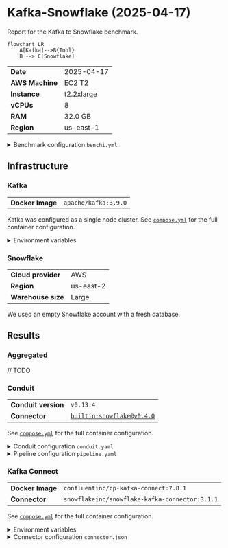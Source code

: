 # Kafka-Snowflake (2025-04-17)

Report for the Kafka to Snowflake benchmark.

```mermaid
flowchart LR
    A[Kafka]-->B{Tool}
    B --> C[Snowflake]
```

|                 |            |
|-----------------|------------|
| **Date**        | 2025-04-17 |
| **AWS Machine** | EC2 T2     |
| **Instance**    | t2.2xlarge |
| **vCPUs**       | 8          |
| **RAM**         | 32.0 GB    |
| **Region**      | us-east-1  |


<details>
<summary>Benchmark configuration <code>benchi.yml</code></summary>

```yaml
infrastructure:
  kafka:
    compose: ../../shared/kafka/compose.yml

tools:
  kafka-connect:
    compose:
      - ../../shared/kafka-connect/compose.yml
      - ./kafka-connect/compose.override.yml
  conduit:
    compose:
      - ../../shared/conduit/compose.yml
      - ./conduit/compose.override.yml

metrics:
  conduit_metrics:
    collector: conduit
    tools: conduit
    settings:
      url: http://localhost:8080/metrics
      pipelines: kafka-to-snowflake
  kafka_metrics:
    collector: kafka
    settings:
      url: http://localhost:7071/metrics
      topics: snowflake.test.users
  docker_metrics:
    collector: docker
    settings:
      containers:
        - benchi-conduit
        - benchi-kafka-connect

tests:
  - name: kafka-snowflake
    duration: 1m

    steps:
      pre-infrastructure:
      post-infrastructure:
        - name: "Kafka: Create topic"
          container: benchi-kafka
          run: /opt/kafka/bin/kafka-topics.sh --create --topic "snowflake.test.users" --partitions 1 --replication-factor 1 --bootstrap-server benchi-kafka:9092

      pre-tool:
      post-tool:
      pre-test:
        - name: "Conduit: Start pipeline"
          tools: conduit
          container: benchi-conduit
          run: |
            /benchi/scripts/install_tools.sh
            /benchi/scripts/start_pipeline.sh kafka-to-snowflake

        - name: "Kafka Connect: Start pipeline"
          tools: kafka-connect
          container: benchi-kafka-connect
          run: |
            /benchi/scripts/create_pipeline.sh /benchi/data/connector.json
            /benchi/scripts/await_connector_status.sh /benchi/data/connector.json RUNNING

      during:
        - name: "Kafka: Insert test data"
          container: benchi-kafka
          run: /benchi/scripts/insert_test_users.sh "snowflake.test.users" 1000000

      post-test:
      pre-cleanup:
      post-cleanup:
```

</details>

## Infrastructure

### Kafka

|                  |                      |
|------------------|----------------------|
| **Docker Image** | `apache/kafka:3.9.0` |

Kafka was configured as a single node cluster. See
[`compose.yml`](../../../shared/kafka/compose.yml) for the full container configuration.

<details>
<summary>Environment variables</summary>

```
KAFKA_PROCESS_ROLES="broker,controller"
KAFKA_NODE_ID="1"
KAFKA_CONTROLLER_QUORUM_VOTERS="1@benchi-kafka:9093"
KAFKA_LISTENERS="PLAINTEXT://:9092,CONTROLLER://:9093"
KAFKA_INTER_BROKER_LISTENER_NAME="PLAINTEXT"
KAFKA_ADVERTISED_LISTENERS="PLAINTEXT://benchi-kafka:9092,CONTROLLER://benchi-kafka:9093"
KAFKA_CONTROLLER_LISTENER_NAMES="CONTROLLER"
KAFKA_LISTENER_SECURITY_PROTOCOL_MAP="CONTROLLER:PLAINTEXT,PLAINTEXT:PLAINTEXT,SSL:SSL,SASL_PLAINTEXT:SASL_PLAINTEXT,SASL_SSL:SASL_SSL"
KAFKA_OFFSETS_TOPIC_REPLICATION_FACTOR="1"
```

</details>


### Snowflake

|                    |           |
|--------------------|-----------|
| **Cloud provider** | AWS       |
| **Region**         | us-east-2 |
| **Warehouse size** | Large     |

We used an empty Snowflake account with a fresh database.

## Results

### Aggregated

// TODO

### Conduit

|                     |                                                                                             |
|---------------------|---------------------------------------------------------------------------------------------|
| **Conduit version** | `v0.13.4`                                                                                   |
| **Connector**       | [`builtin:snowflake@v0.4.0`](https://github.com/conduitio-labs/conduit-connector-snowflake) |

See [`compose.yml`](../../../shared/conduit/compose.yml) for the full container
configuration.

<details>
<summary>Conduit configuration <code>conduit.yaml</code></summary>

```yaml
log.format: json
log.level: debug
preview.pipeline-arch-v2: true
```

</details>

<details>
<summary>Pipeline configuration <code>pipeline.yaml</code></summary>

```yaml
version: "2.2"
pipelines:
  - id: kafka-to-snowflake
    status: stopped
    processors:
      - id: parsingpayload
        plugin: "json.decode"
        settings:
          field: .Payload.After
      - id: fieldset
        plugin: "field.set"
        settings:
          field: .Key
          value: '{"id":"{{ .Payload.After.id }}"}'
      - id: parsingkey
        plugin: "json.decode"
        settings:
          field: .Key

    connectors:
      - id: kafka
        type: source
        plugin: kafka
        settings:
          servers: "benchi-kafka:9092"
          topics: "snowflake.test.users"
          readFromBeginning: "true"
          sdk.batch.delay: "1s"
          sdk.batch.size: 100000

          sdk.schema.context.enabled: "true"
          sdk.schema.context.name: ""
          sdk.schema.extract.key.enabled: "false"
          sdk.schema.extract.key.subject: "key"
          sdk.schema.extract.payload.enabled: "false"
          sdk.schema.extract.payload.subject: "payload"
          sdk.schema.extract.type: "avro"
      - id: snowflake
        type: destination
        plugin: "snowflake"
        settings:
          snowflake.host: ${SNOWFLAKE_HOST}
          snowflake.username: ${SNOWFLAKE_USERNAME}
          snowflake.password: ${SNOWFLAKE_PASSWORD}

          snowflake.schema: "public"
          snowflake.table: "conduit_test"
          snowflake.primaryKey: "id"

          snowflake.compression: "zstd"
          snowflake.format: "csv"
          snowflake.namingPrefix: "meroxa"
          snowflake.port: "0"
          snowflake.stage: "stage"
          snowflake.database: "BENCHI"
          snowflake.warehouse: "COMPUTE_WH"
```

</details>

### Kafka Connect

|                  |                                                 |
|------------------|-------------------------------------------------|
| **Docker Image** | `confluentinc/cp-kafka-connect:7.8.1`           |
| **Connector**    | `snowflakeinc/snowflake-kafka-connector:3.1.1`  |

See [`compose.yml`](../../../shared/kafka-connect/compose.yml) for the full container
configuration.

<details>
<summary>Environment variables</summary>

```
CONNECT_BOOTSTRAP_SERVERS="benchi-kafka:9092"
CONNECT_REST_ADVERTISED_HOST_NAME="benchi-kafka-connect"
CONNECT_REST_PORT="8083"
CONNECT_GROUP_ID="connect-cluster-group"
CONNECT_CONFIG_STORAGE_TOPIC="benchi-connect-configs"
CONNECT_CONFIG_STORAGE_REPLICATION_FACTOR="1"
CONNECT_OFFSET_FLUSH_INTERVAL_MS="10000"
CONNECT_OFFSET_STORAGE_TOPIC="benchi-connect-offsets"
CONNECT_OFFSET_STORAGE_REPLICATION_FACTOR="1"
CONNECT_STATUS_STORAGE_TOPIC="benchi-connect-status"
CONNECT_STATUS_STORAGE_REPLICATION_FACTOR="1"
CONNECT_PLUGIN_PATH="/usr/share/java,/usr/share/confluent-hub-components"
CONNECT_CONNECTIONS_MAX_IDLE_MS=180000
CONNECT_METADATA_MAX_AGE_MS=180000
CONNECT_AUTO_CREATE_TOPICS_ENABLE="true"
CONNECT_KEY_CONVERTER="org.apache.kafka.connect.json.JsonConverter"
CONNECT_VALUE_CONVERTER="org.apache.kafka.connect.json.JsonConverter"
CONNECT_LOG4J_LOGGERS="org.apache.zookeeper=ERROR,org.I0Itec.zkclient=ERROR,org.reflections=ERROR"
BENCHI_INIT_PATH="/benchi/init"
```

</details>

<details>
<summary>Connector configuration <code>connector.json</code></summary>

```json
{
    "name": "snowflake-sink",
    "config": {
        "connector.class": "com.snowflake.kafka.connector.SnowflakeSinkConnector",
        "tasks.max": "1",
        "topics": "snowflake.test.users",

        "snowflake.url.name": "${SNOWFLAKE_HOST}",
        "snowflake.user.name": "${SNOWFLAKE_USERNAME}",
        "snowflake.private.key": "${SNOWFLAKE_PRIVATE_KEY}",
        "snowflake.private.key.passphrase": "${SNOWFLAKE_PRIVATE_KEY_PASSPHRASE}",

        "snowflake.database.name": "benchi",
        "snowflake.schema.name": "public",
        "snowflake.table.name": "kafka_connect_test",
        "buffer.count.records": "10000",
        "buffer.size.bytes": "5000000",
        "buffer.flush.time": "60",
        "key.converter": "org.apache.kafka.connect.storage.StringConverter",
        "value.converter": "org.apache.kafka.connect.json.JsonConverter",
        "value.converter.schemas.enable": "false"
    }
}
```

</details>